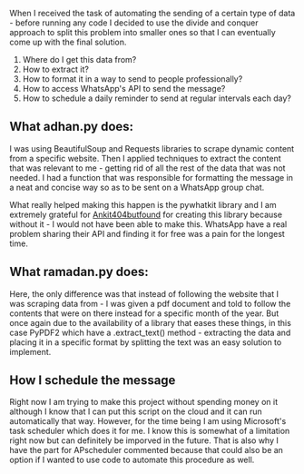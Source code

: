 When I received the task of automating the sending of a certain type of data - before running any code I decided to use the divide and conquer approach to split this problem into smaller ones so that I can eventually come up with the final
solution. 

1. Where do I get this data from?
2. How to extract it? 
3. How to format it in a way to send to people professionally?
4. How to access WhatsApp's API to send the message?
5. How to schedule a daily reminder to send at regular intervals each day? 


## What adhan.py does: 

I was using BeautifulSoup and Requests libraries to scrape dynamic content from a specific website. Then I applied techniques to extract the content that was relevant to me - getting rid of all the rest of the data that was not needed. 
I had a function that was responsible for formatting the message in a neat and concise way so as to be sent on a WhatsApp group chat. 

What really helped making this happen is the pywhatkit library and I am extremely grateful for [Ankit404butfound](https://github.com/Ankit404butfound) for creating this library because without it - I would not have been able to make this. 
WhatsApp have a real problem sharing their API and finding it for free was a pain for the longest time. 

## What ramadan.py does: 

Here, the only difference was that instead of following the website that I was scraping data from - I was given a pdf document and told to follow the contents that were on there instead for a specific month of the year.
But once again due to the availability of a library that eases these things, in this case PyPDF2 which have a .extract_text() method - extracting the data and placing it in a specific format by splitting the text was an easy solution to implement. 

## How I schedule the message

Right now I am trying to make this project without spending money on it although I know that I can put this script on the cloud and it can run automatically that way. However, for the time being I am using Microsoft's task scheduler which does it for me. I know this is somewhat of a limitation right now but can definitely be imporved in the future. That is also why I have the part for APscheduler commented because that could also be an option if I wanted to use code to automate this procedure as well. 
